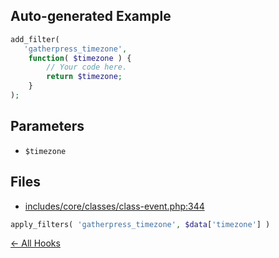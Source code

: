 ## Auto-generated Example

```php
add_filter(
   'gatherpress_timezone',
    function( $timezone ) {
        // Your code here.
        return $timezone;
    }
);
```

## Parameters

- `$timezone`

## Files

- [includes/core/classes/class-event.php:344](https://github.com/carstingaxion/gatherpress_extract-wp-hooks_workflow-test/blob/main/includes/core/classes/class-event.php#L344)
```php
apply_filters( 'gatherpress_timezone', $data['timezone'] )
```



[← All Hooks](Hooks)
